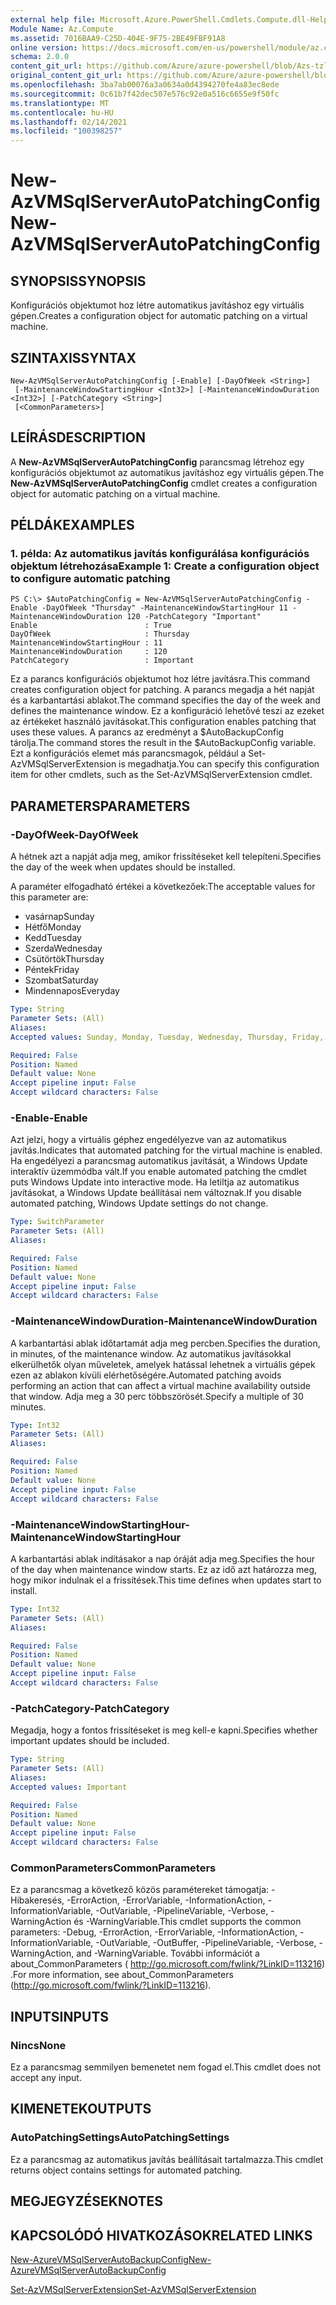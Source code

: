 ```yaml
---
external help file: Microsoft.Azure.PowerShell.Cmdlets.Compute.dll-Help-Help.xml
Module Name: Az.Compute
ms.assetid: 7016BAA9-C25D-404E-9F75-2BE49FBF91A8
online version: https://docs.microsoft.com/en-us/powershell/module/az.compute/new-azvmsqlserverautopatchingconfig
schema: 2.0.0
content_git_url: https://github.com/Azure/azure-powershell/blob/Azs-tzl/src/Compute/Compute/help/New-AzVMSqlServerAutoPatchingConfig.md
original_content_git_url: https://github.com/Azure/azure-powershell/blob/Azs-tzl/src/Compute/Compute/help/New-AzVMSqlServerAutoPatchingConfig.md
ms.openlocfilehash: 3ba7ab00076a3a0634a0d4394270fe4a83ec8ede
ms.sourcegitcommit: 0c61b7f42dec507e576c92e0a516c6655e9f50fc
ms.translationtype: MT
ms.contentlocale: hu-HU
ms.lasthandoff: 02/14/2021
ms.locfileid: "100398257"
---
```

# <span data-ttu-id="a561a-101">New-AzVMSqlServerAutoPatchingConfig</span><span class="sxs-lookup"><span data-stu-id="a561a-101">New-AzVMSqlServerAutoPatchingConfig</span></span>

## <span data-ttu-id="a561a-102">SYNOPSIS</span><span class="sxs-lookup"><span data-stu-id="a561a-102">SYNOPSIS</span></span>
<span data-ttu-id="a561a-103">Konfigurációs objektumot hoz létre automatikus javításhoz egy virtuális gépen.</span><span class="sxs-lookup"><span data-stu-id="a561a-103">Creates a configuration object for automatic patching on a virtual machine.</span></span>

## <span data-ttu-id="a561a-104">SZINTAXIS</span><span class="sxs-lookup"><span data-stu-id="a561a-104">SYNTAX</span></span>

```
New-AzVMSqlServerAutoPatchingConfig [-Enable] [-DayOfWeek <String>]
 [-MaintenanceWindowStartingHour <Int32>] [-MaintenanceWindowDuration <Int32>] [-PatchCategory <String>]
 [<CommonParameters>]
```

## <span data-ttu-id="a561a-105">LEÍRÁS</span><span class="sxs-lookup"><span data-stu-id="a561a-105">DESCRIPTION</span></span>
<span data-ttu-id="a561a-106">A **New-AzVMSqlServerAutoPatchingConfig** parancsmag létrehoz egy konfigurációs objektumot az automatikus javításhoz egy virtuális gépen.</span><span class="sxs-lookup"><span data-stu-id="a561a-106">The **New-AzVMSqlServerAutoPatchingConfig** cmdlet creates a configuration object for automatic patching on a virtual machine.</span></span>

## <span data-ttu-id="a561a-107">PÉLDÁK</span><span class="sxs-lookup"><span data-stu-id="a561a-107">EXAMPLES</span></span>

### <span data-ttu-id="a561a-108">1. példa: Az automatikus javítás konfigurálása konfigurációs objektum létrehozása</span><span class="sxs-lookup"><span data-stu-id="a561a-108">Example 1: Create a configuration object to configure automatic patching</span></span>
```
PS C:\> $AutoPatchingConfig = New-AzVMSqlServerAutoPatchingConfig -Enable -DayOfWeek "Thursday" -MaintenanceWindowStartingHour 11 -MaintenanceWindowDuration 120 -PatchCategory "Important"
Enable                        : True
DayOfWeek                     : Thursday
MaintenanceWindowStartingHour : 11
MaintenanceWindowDuration     : 120
PatchCategory                 : Important
```

<span data-ttu-id="a561a-109">Ez a parancs konfigurációs objektumot hoz létre javításra.</span><span class="sxs-lookup"><span data-stu-id="a561a-109">This command creates configuration object for patching.</span></span>
<span data-ttu-id="a561a-110">A parancs megadja a hét napját és a karbantartási ablakot.</span><span class="sxs-lookup"><span data-stu-id="a561a-110">The command specifies the day of the week and defines the maintenance window.</span></span>
<span data-ttu-id="a561a-111">Ez a konfiguráció lehetővé teszi az ezeket az értékeket használó javításokat.</span><span class="sxs-lookup"><span data-stu-id="a561a-111">This configuration enables patching that uses these values.</span></span>
<span data-ttu-id="a561a-112">A parancs az eredményt a $AutoBackupConfig tárolja.</span><span class="sxs-lookup"><span data-stu-id="a561a-112">The command stores the result in the $AutoBackupConfig variable.</span></span>
<span data-ttu-id="a561a-113">Ezt a konfigurációs elemet más parancsmagok, például a Set-AzVMSqlServerExtension is megadhatja.</span><span class="sxs-lookup"><span data-stu-id="a561a-113">You can specify this configuration item for other cmdlets, such as the Set-AzVMSqlServerExtension cmdlet.</span></span>

## <span data-ttu-id="a561a-114">PARAMETERS</span><span class="sxs-lookup"><span data-stu-id="a561a-114">PARAMETERS</span></span>

### <span data-ttu-id="a561a-115">-DayOfWeek</span><span class="sxs-lookup"><span data-stu-id="a561a-115">-DayOfWeek</span></span>
<span data-ttu-id="a561a-116">A hétnek azt a napját adja meg, amikor frissítéseket kell telepíteni.</span><span class="sxs-lookup"><span data-stu-id="a561a-116">Specifies the day of the week when updates should be installed.</span></span>

<span data-ttu-id="a561a-117">A paraméter elfogadható értékei a következőek:</span><span class="sxs-lookup"><span data-stu-id="a561a-117">The acceptable values for this parameter are:</span></span>

- <span data-ttu-id="a561a-118">vasárnap</span><span class="sxs-lookup"><span data-stu-id="a561a-118">Sunday</span></span>
- <span data-ttu-id="a561a-119">Hétfő</span><span class="sxs-lookup"><span data-stu-id="a561a-119">Monday</span></span>
- <span data-ttu-id="a561a-120">Kedd</span><span class="sxs-lookup"><span data-stu-id="a561a-120">Tuesday</span></span>
- <span data-ttu-id="a561a-121">Szerda</span><span class="sxs-lookup"><span data-stu-id="a561a-121">Wednesday</span></span>
- <span data-ttu-id="a561a-122">Csütörtök</span><span class="sxs-lookup"><span data-stu-id="a561a-122">Thursday</span></span>
- <span data-ttu-id="a561a-123">Péntek</span><span class="sxs-lookup"><span data-stu-id="a561a-123">Friday</span></span>
- <span data-ttu-id="a561a-124">Szombat</span><span class="sxs-lookup"><span data-stu-id="a561a-124">Saturday</span></span>
- <span data-ttu-id="a561a-125">Mindennapos</span><span class="sxs-lookup"><span data-stu-id="a561a-125">Everyday</span></span>

```yaml
Type: String
Parameter Sets: (All)
Aliases:
Accepted values: Sunday, Monday, Tuesday, Wednesday, Thursday, Friday, Saturday, Everyday

Required: False
Position: Named
Default value: None
Accept pipeline input: False
Accept wildcard characters: False
```

### <span data-ttu-id="a561a-126">-Enable</span><span class="sxs-lookup"><span data-stu-id="a561a-126">-Enable</span></span>
<span data-ttu-id="a561a-127">Azt jelzi, hogy a virtuális géphez engedélyezve van az automatikus javítás.</span><span class="sxs-lookup"><span data-stu-id="a561a-127">Indicates that automated patching for the virtual machine is enabled.</span></span>
<span data-ttu-id="a561a-128">Ha engedélyezi a parancsmag automatikus javítását, a Windows Update interaktív üzemmódba vált.</span><span class="sxs-lookup"><span data-stu-id="a561a-128">If you enable automated patching the cmdlet puts Windows Update into interactive mode.</span></span>
<span data-ttu-id="a561a-129">Ha letiltja az automatikus javításokat, a Windows Update beállításai nem változnak.</span><span class="sxs-lookup"><span data-stu-id="a561a-129">If you disable automated patching, Windows Update settings do not change.</span></span>

```yaml
Type: SwitchParameter
Parameter Sets: (All)
Aliases:

Required: False
Position: Named
Default value: None
Accept pipeline input: False
Accept wildcard characters: False
```

### <span data-ttu-id="a561a-130">-MaintenanceWindowDuration</span><span class="sxs-lookup"><span data-stu-id="a561a-130">-MaintenanceWindowDuration</span></span>
<span data-ttu-id="a561a-131">A karbantartási ablak időtartamát adja meg percben.</span><span class="sxs-lookup"><span data-stu-id="a561a-131">Specifies the duration, in minutes, of the maintenance window.</span></span>
<span data-ttu-id="a561a-132">Az automatikus javításokkal elkerülhetők olyan műveletek, amelyek hatással lehetnek a virtuális gépek ezen az ablakon kívüli elérhetőségére.</span><span class="sxs-lookup"><span data-stu-id="a561a-132">Automated patching avoids performing an action that can affect a virtual machine availability outside that window.</span></span>
<span data-ttu-id="a561a-133">Adja meg a 30 perc többszörösét.</span><span class="sxs-lookup"><span data-stu-id="a561a-133">Specify a multiple of 30 minutes.</span></span>

```yaml
Type: Int32
Parameter Sets: (All)
Aliases:

Required: False
Position: Named
Default value: None
Accept pipeline input: False
Accept wildcard characters: False
```

### <span data-ttu-id="a561a-134">-MaintenanceWindowStartingHour</span><span class="sxs-lookup"><span data-stu-id="a561a-134">-MaintenanceWindowStartingHour</span></span>
<span data-ttu-id="a561a-135">A karbantartási ablak indításakor a nap óráját adja meg.</span><span class="sxs-lookup"><span data-stu-id="a561a-135">Specifies the hour of the day when maintenance window starts.</span></span>
<span data-ttu-id="a561a-136">Ez az idő azt határozza meg, hogy mikor indulnak el a frissítések.</span><span class="sxs-lookup"><span data-stu-id="a561a-136">This time defines when updates start to install.</span></span>

```yaml
Type: Int32
Parameter Sets: (All)
Aliases:

Required: False
Position: Named
Default value: None
Accept pipeline input: False
Accept wildcard characters: False
```

### <span data-ttu-id="a561a-137">-PatchCategory</span><span class="sxs-lookup"><span data-stu-id="a561a-137">-PatchCategory</span></span>
<span data-ttu-id="a561a-138">Megadja, hogy a fontos frissítéseket is meg kell-e kapni.</span><span class="sxs-lookup"><span data-stu-id="a561a-138">Specifies whether important updates should be included.</span></span>

```yaml
Type: String
Parameter Sets: (All)
Aliases:
Accepted values: Important

Required: False
Position: Named
Default value: None
Accept pipeline input: False
Accept wildcard characters: False
```

### <span data-ttu-id="a561a-139">CommonParameters</span><span class="sxs-lookup"><span data-stu-id="a561a-139">CommonParameters</span></span>
<span data-ttu-id="a561a-140">Ez a parancsmag a következő közös paramétereket támogatja: -Hibakeresés, -ErrorAction, -ErrorVariable, -InformationAction, -InformationVariable, -OutVariable, -PipelineVariable, -Verbose, -WarningAction és -WarningVariable.</span><span class="sxs-lookup"><span data-stu-id="a561a-140">This cmdlet supports the common parameters: -Debug, -ErrorAction, -ErrorVariable, -InformationAction, -InformationVariable, -OutVariable, -OutBuffer, -PipelineVariable, -Verbose, -WarningAction, and -WarningVariable.</span></span> <span data-ttu-id="a561a-141">További információt a about_CommonParameters ( http://go.microsoft.com/fwlink/?LinkID=113216) .</span><span class="sxs-lookup"><span data-stu-id="a561a-141">For more information, see about_CommonParameters (http://go.microsoft.com/fwlink/?LinkID=113216).</span></span>

## <span data-ttu-id="a561a-142">INPUTS</span><span class="sxs-lookup"><span data-stu-id="a561a-142">INPUTS</span></span>

### <span data-ttu-id="a561a-143">Nincs</span><span class="sxs-lookup"><span data-stu-id="a561a-143">None</span></span>
<span data-ttu-id="a561a-144">Ez a parancsmag semmilyen bemenetet nem fogad el.</span><span class="sxs-lookup"><span data-stu-id="a561a-144">This cmdlet does not accept any input.</span></span>

## <span data-ttu-id="a561a-145">KIMENETEK</span><span class="sxs-lookup"><span data-stu-id="a561a-145">OUTPUTS</span></span>

### <span data-ttu-id="a561a-146">AutoPatchingSettings</span><span class="sxs-lookup"><span data-stu-id="a561a-146">AutoPatchingSettings</span></span>
<span data-ttu-id="a561a-147">Ez a parancsmag az automatikus javítás beállításait tartalmazza.</span><span class="sxs-lookup"><span data-stu-id="a561a-147">This cmdlet returns object contains settings for automated patching.</span></span>

## <span data-ttu-id="a561a-148">MEGJEGYZÉSEK</span><span class="sxs-lookup"><span data-stu-id="a561a-148">NOTES</span></span>

## <span data-ttu-id="a561a-149">KAPCSOLÓDÓ HIVATKOZÁSOK</span><span class="sxs-lookup"><span data-stu-id="a561a-149">RELATED LINKS</span></span>

[<span data-ttu-id="a561a-150">New-AzureVMSqlServerAutoBackupConfig</span><span class="sxs-lookup"><span data-stu-id="a561a-150">New-AzureVMSqlServerAutoBackupConfig</span></span>](./New-AzVMSqlServerAutoBackupConfig.md)

[<span data-ttu-id="a561a-151">Set-AzVMSqlServerExtension</span><span class="sxs-lookup"><span data-stu-id="a561a-151">Set-AzVMSqlServerExtension</span></span>](./Set-AzVMSqlServerExtension.md)


